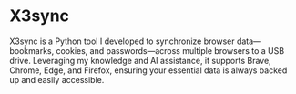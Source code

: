 # X3sync
X3sync is a Python tool I developed to synchronize browser data—bookmarks, cookies, and passwords—across multiple browsers to a USB drive. Leveraging my knowledge and AI assistance, it supports Brave, Chrome, Edge, and Firefox, ensuring your essential data is always backed up and easily accessible.
